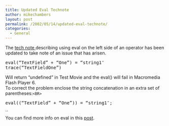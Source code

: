 ```yaml
---
title: Updated Eval Technote
author: mikechambers
layout: post
permalink: /2002/05/14/updated-eval-technote/
categories:
  - General
---
```



The [tech note ][1]describing using eval on the left side of an operator has been updated to take note of an issue that has arisen.<!--StartFragment -->

<PRE>eval(&#8220;TextField&#8221; + &#8220;One&#8221;) = &#8220;string1&#8243;<BR />trace(&#8220;TextFieldOne&#8221;)</PRE>

  
Will return &#8220;undefined&#8221; in Test Movie and the eval() will fail in Macromedia Flash Player 6.  
To correct the problem enclose the string concatenation in an extra set of parentheses:`<BR>`
<PRE>eval((&#8220;TextField&#8221; + &#8220;One&#8221;)) = &#8220;string1&#8243;;</PRE>

  
``  
You can find more info on eval in this [post][2].

 [1]: http://www.macromedia.com/support/flash/ts/documents/assignment_area.htm
 [2]: http://radio.weblogs.com/0106797/2002/05/09.html#a68